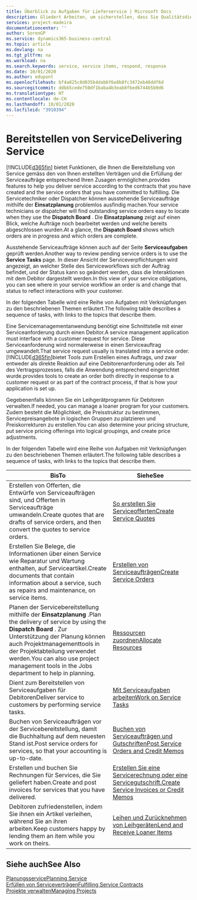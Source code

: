 ```yaml
---
title: Überblick zu Aufgaben für Lieferservice | Microsoft Docs
description: Gliedert Arbeiten, um sicherstellen, dass Sie Qualitätsdienst liefern und Verträgen mit Debitoren gerecht werden.
services: project-madeira
documentationcenter: ''
author: SorenGP
ms.service: dynamics365-business-central
ms.topic: article
ms.devlang: na
ms.tgt_pltfrm: na
ms.workload: na
ms.search.keywords: service, service items, respond, response
ms.date: 10/01/2020
ms.author: edupont
ms.openlocfilehash: bf4a825c8d035b4dab6f6e8b8fc3472eb48ddf6d
ms.sourcegitcommit: ddbb5cede750df1baba4b3eab8fbed6744b5b9d6
ms.translationtype: HT
ms.contentlocale: de-CH
ms.lasthandoff: 10/01/2020
ms.locfileid: "3910394"
---
```

# <a name="delivering-service"></a><span data-ttu-id="50a2e-103">Bereitstellen von Service</span><span class="sxs-lookup"><span data-stu-id="50a2e-103">Delivering Service</span></span>
[!INCLUDE[d365fin](includes/d365fin_md.md)] <span data-ttu-id="50a2e-104">bietet Funktionen, die Ihnen die Bereitstellung von Service gemäss den von Ihnen erstellten Verträgen und die Erfüllung der Serviceaufträge entsprechend Ihren Zusagen ermöglichen.</span><span class="sxs-lookup"><span data-stu-id="50a2e-104">provides features to help you deliver service according to the contracts that you have created and the service orders that you have committed to fulfilling.</span></span> <span data-ttu-id="50a2e-105">Die Servicetechniker oder Dispatcher können ausstehende Serviceaufträge mithilfe der **Einsatzplanung** problemlos ausfindig machen.</span><span class="sxs-lookup"><span data-stu-id="50a2e-105">Your service technicians or dispatcher will find outstanding service orders easy to locate when they use the **Dispatch Board** .</span></span> <span data-ttu-id="50a2e-106">Die **Einsatzplanung** zeigt auf einen Blick, welche Aufträge noch bearbeitet werden und welche bereits abgeschlossen wurden.</span><span class="sxs-lookup"><span data-stu-id="50a2e-106">At a glance, the **Dispatch Board** shows which orders are in progress and which orders are complete.</span></span>  
  
<span data-ttu-id="50a2e-107">Ausstehende Serviceaufträge können auch auf der Seite **Serviceaufgaben** geprüft werden.</span><span class="sxs-lookup"><span data-stu-id="50a2e-107">Another way to review pending service orders is to use the **Service Tasks** page.</span></span> <span data-ttu-id="50a2e-108">In dieser Ansicht der Serviceverpflichtungen wird angezeigt, an welcher Stelle des Serviceworkflows sich der Auftrag befindet, und der Status kann so geändert werden, dass die Interaktionen mit dem Debitor dargestellt werden.</span><span class="sxs-lookup"><span data-stu-id="50a2e-108">In this view of your service obligations, you can see where in your service workflow an order is and change that status to reflect interactions with your customer.</span></span>  
  
<span data-ttu-id="50a2e-109">In der folgenden Tabelle wird eine Reihe von Aufgaben mit Verknüpfungen zu den beschriebenen Themen erläutert.</span><span class="sxs-lookup"><span data-stu-id="50a2e-109">The following table describes a sequence of tasks, with links to the topics that describe them.</span></span>   

<span data-ttu-id="50a2e-110">Eine Servicemanagementanwendung benötigt eine Schnittstelle mit einer Serviceanforderung durch einen Debitor.</span><span class="sxs-lookup"><span data-stu-id="50a2e-110">A service management application must interface with a customer request for service.</span></span> <span data-ttu-id="50a2e-111">Diese Serviceanforderung wird normalerweise in einen Serviceauftrag umgewandelt.</span><span class="sxs-lookup"><span data-stu-id="50a2e-111">That service request usually is translated into a service order.</span></span> [!INCLUDE[d365fin](includes/d365fin_md.md)]<span data-ttu-id="50a2e-112">bietet Tools zum Erstellen eines Auftrags, und zwar entweder als direkte Reaktion auf eine Debitorenanforderung oder als Teil des Vertragsprozesses, falls die Anwendung entsprechend eingerichtet wurde.</span><span class="sxs-lookup"><span data-stu-id="50a2e-112">provides tools to create an order both directly in response to a customer request or as part of the contract process, if that is how your application is set up.</span></span>  
  
<span data-ttu-id="50a2e-113">Gegebenenfalls können Sie ein Leihgerätprogramm für Debitoren verwalten.</span><span class="sxs-lookup"><span data-stu-id="50a2e-113">If needed, you can manage a loaner program for your customers.</span></span> <span data-ttu-id="50a2e-114">Zudem besteht die Möglichkeit, die Preisstruktur zu bestimmen, Servicepreisangebote in logischen Gruppen zu platzieren und Preiskorrekturen zu erstellen.</span><span class="sxs-lookup"><span data-stu-id="50a2e-114">You can also determine your pricing structure, put service pricing offerings into logical groupings, and create price adjustments.</span></span>  
  
<span data-ttu-id="50a2e-115">In der folgenden Tabelle wird eine Reihe von Aufgaben mit Verknüpfungen zu den beschriebenen Themen erläutert.</span><span class="sxs-lookup"><span data-stu-id="50a2e-115">The following table describes a sequence of tasks, with links to the topics that describe them.</span></span>   
  
|<span data-ttu-id="50a2e-116">**Bis**</span><span class="sxs-lookup"><span data-stu-id="50a2e-116">**To**</span></span>|<span data-ttu-id="50a2e-117">**Siehe**</span><span class="sxs-lookup"><span data-stu-id="50a2e-117">**See**</span></span>|  
|------------|-------------|  
|<span data-ttu-id="50a2e-118">Erstellen von Offerten, die Entwürfe von Serviceaufträgen sind, und Offerten in Serviceaufträge umwandeln.</span><span class="sxs-lookup"><span data-stu-id="50a2e-118">Create quotes that are drafts of service orders, and then convert the quotes to service orders.</span></span>|[<span data-ttu-id="50a2e-119">So erstellen Sie Serviceofferten</span><span class="sxs-lookup"><span data-stu-id="50a2e-119">Create Service Quotes</span></span>](service-how-to-create-service-quotes.md)|
|<span data-ttu-id="50a2e-120">Erstellen Sie Belege, die Informationen über einen Service wie Reparatur und Wartung enthalten, auf Serviceartikel.</span><span class="sxs-lookup"><span data-stu-id="50a2e-120">Create documents that contain information about a service, such as repairs and maintenance, on service items.</span></span>|[<span data-ttu-id="50a2e-121">Erstellen von Serviceaufträgen</span><span class="sxs-lookup"><span data-stu-id="50a2e-121">Create Service Orders</span></span>](service-how-to-create-service-orders.md)|
|<span data-ttu-id="50a2e-122">Planen der Servicebereitstellung mithilfe der **Einsatzplanung** .</span><span class="sxs-lookup"><span data-stu-id="50a2e-122">Plan the delivery of service by using the **Dispatch Board** .</span></span> <span data-ttu-id="50a2e-123">Zur Unterstützung der Planung können auch Projektmanagementtools in der Projektabteilung verwendet werden.</span><span class="sxs-lookup"><span data-stu-id="50a2e-123">You can also use project management tools in the Jobs department to help in planning.</span></span>|[<span data-ttu-id="50a2e-124">Ressourcen zuordnen</span><span class="sxs-lookup"><span data-stu-id="50a2e-124">Allocate Resources</span></span>](service-how-to-allocate-resources.md)|  
|<span data-ttu-id="50a2e-125">Dient zum Bereitstellen von Serviceaufgaben für Debitoren</span><span class="sxs-lookup"><span data-stu-id="50a2e-125">Deliver service to customers by performing service tasks.</span></span>|[<span data-ttu-id="50a2e-126">Mit Serviceaufgaben arbeiten</span><span class="sxs-lookup"><span data-stu-id="50a2e-126">Work on Service Tasks</span></span>](service-how-to-work-on-service-tasks.md)|  
|<span data-ttu-id="50a2e-127">Buchen von Serviceaufträgen vor der Servicebereitstellung, damit die Buchhaltung auf dem neuesten Stand ist.</span><span class="sxs-lookup"><span data-stu-id="50a2e-127">Post service orders for services, so that your accounting is up-to-date.</span></span>|[<span data-ttu-id="50a2e-128">Buchen von Serviceaufträgen und Gutschriften</span><span class="sxs-lookup"><span data-stu-id="50a2e-128">Post Service Orders and Credit Memos</span></span>](service-how-to-post-service-orders.md)|  
|<span data-ttu-id="50a2e-129">Erstellen und buchen Sie Rechnungen für Services, die Sie geliefert haben.</span><span class="sxs-lookup"><span data-stu-id="50a2e-129">Create and post invoices for services that you have delivered.</span></span>|[<span data-ttu-id="50a2e-130">Erstellen Sie eine Servicerechnung oder eine Servicegutschrift.</span><span class="sxs-lookup"><span data-stu-id="50a2e-130">Create Service Invoices or Credit Memos</span></span>](service-how-create-invoices.md)|  
|<span data-ttu-id="50a2e-131">Debitoren zufriedenstellen, indem Sie ihnen ein Artikel verleihen, während Sie an ihren arbeiten.</span><span class="sxs-lookup"><span data-stu-id="50a2e-131">Keep customers happy by lending them an item while you work on theirs.</span></span>| [<span data-ttu-id="50a2e-132">Leihen und Zurücknehmen von Leihgeräten</span><span class="sxs-lookup"><span data-stu-id="50a2e-132">Lend and Receive Loaner Items</span></span>](service-how-to-lend-receive-loaners.md)|
  
## <a name="see-also"></a><span data-ttu-id="50a2e-133">Siehe auch</span><span class="sxs-lookup"><span data-stu-id="50a2e-133">See Also</span></span>  
[<span data-ttu-id="50a2e-134">Planungsservice</span><span class="sxs-lookup"><span data-stu-id="50a2e-134">Planning Service</span></span>](service-plan-service.md)  
[<span data-ttu-id="50a2e-135">Erfüllen von Serviceverträgen</span><span class="sxs-lookup"><span data-stu-id="50a2e-135">Fulfilling Service Contracts</span></span>](service-fulfill-service-contracts.md)  
[<span data-ttu-id="50a2e-136">Projekte verwalten</span><span class="sxs-lookup"><span data-stu-id="50a2e-136">Managing Projects</span></span>](projects-manage-projects.md)  
